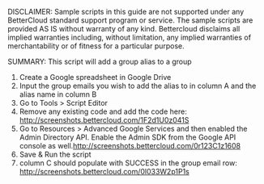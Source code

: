 DISCLAIMER: Sample scripts in this guide are not supported under any BetterCloud standard support program or service. The sample scripts are provided AS IS without warranty of any kind. Bettercloud disclaims all implied warranties including, without limitation, any implied warranties of merchantability or of fitness for a particular purpose.

SUMMARY: This script will add a group alias to a group 

1) Create a Google spreadsheet in Google Drive
2) Input the group emails you wish to add the alias to in column A and the alias name in column B 
3) Go to Tools > Script Editor
4) Remove any existing code and add the code here: http://screenshots.bettercloud.com/1F2d1U0z041S
5) Go to Resources > Advanced Google Services and then enabled the Admin Directory API. Enable the Admin SDK from the Google API console as well.http://screenshots.bettercloud.com/0r123C1z1608
6) Save & Run the script
7) column C should populate with SUCCESS in the group email row: http://screenshots.bettercloud.com/0l033W2p1P1s
